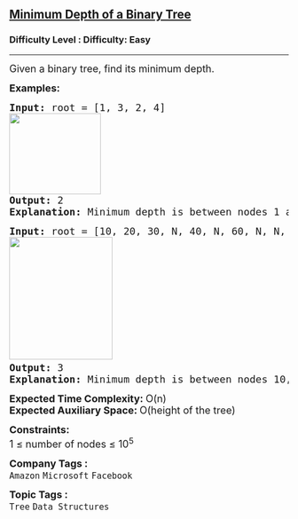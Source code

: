<h2><a href="https://www.geeksforgeeks.org/problems/minimum-depth-of-a-binary-tree/1">Minimum Depth of a Binary Tree</a></h2><h3>Difficulty Level : Difficulty: Easy</h3><hr><div class="problems_problem_content__Xm_eO"><p><span style="font-size: 18px;">Given a binary tree, find its minimum depth.</span></p>
<p><strong><span style="font-size: 18px;">Examples:</span></strong></p>
<pre><span style="font-size: 18px;"><strong>Input: </strong>root = [1, 3, 2, 4]
</span><img src="https://media.geeksforgeeks.org/img-practice/prod/addEditProblem/700257/Web/Other/blobid0_1746691285.webp" width="165" height="146"><br><span style="font-size: 18px;"><strong>Output:</strong> 2</span>
<span style="font-size: 18px;"><strong>Explanation: </strong></span><span style="font-size: 18px;">Minimum depth is between nodes 1 and 2 since minimum depth is defined as  the number of nodes along the shortest path from the root node down to the nearest leaf node.</span></pre>
<pre><span style="font-size: 18px;"><strong>Input: </strong>root = [10, 20, 30, N, 40, N, 60, N, N, 2]<br><img src="https://media.geeksforgeeks.org/img-practice/prod/addEditProblem/700257/Web/Other/blobid0_1746693521.webp" width="186" height="221"> <br></span><span style="font-size: 18px;"><strong>Output: </strong>3</span> <br><span style="font-size: 18px;"><strong>Explanation: </strong>Minimum depth is between nodes 10,20 and 40.</span>&nbsp;</pre>
<p><span style="font-size: 18px;"><strong>Expected Time Complexity: </strong>O(n)<br><strong>Expected Auxiliary Space: </strong>O(height of the tree)</span></p>
<p><span style="font-size: 18px;"><strong>Constraints:</strong><br>1 ≤ number of nodes ≤ 10<sup>5</sup></span></p></div><p><span style=font-size:18px><strong>Company Tags : </strong><br><code>Amazon</code>&nbsp;<code>Microsoft</code>&nbsp;<code>Facebook</code>&nbsp;<br><p><span style=font-size:18px><strong>Topic Tags : </strong><br><code>Tree</code>&nbsp;<code>Data Structures</code>&nbsp;